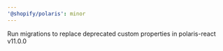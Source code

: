 ```yaml
---
'@shopify/polaris': minor
---
```


Run migrations to replace deprecated custom properties in polaris-react v11.0.0
